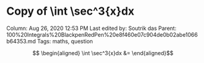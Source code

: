 # Copy of \int \sec^3{x}dx

Column: Aug 26, 2020 12:53 PM
Last edited by: Soutrik das
Parent: 100%20Integrals%20BlackpenRedPen%20e8f460e07c904de0b02abe1066b64353.md
Tags: maths, question

$$ \begin{aligned}
\int \sec^3{x}dx &=
\end{aligned}$$